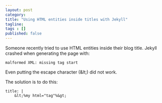 ```yaml
---
layout: post 
category: 
title: "Using HTML entities inside titles with Jekyll"
tagline: 
tags : [] 
published: false
---
```

Someone recently tried to use HTML entities inside their blog title. Jekyll crashed when generating the page with:

    malformed XML: missing tag start

Even putting the escape character (\&lt;) did not work.

The solution is to do this:

    title: |
        &lt;%my html="tag"%&gt;


